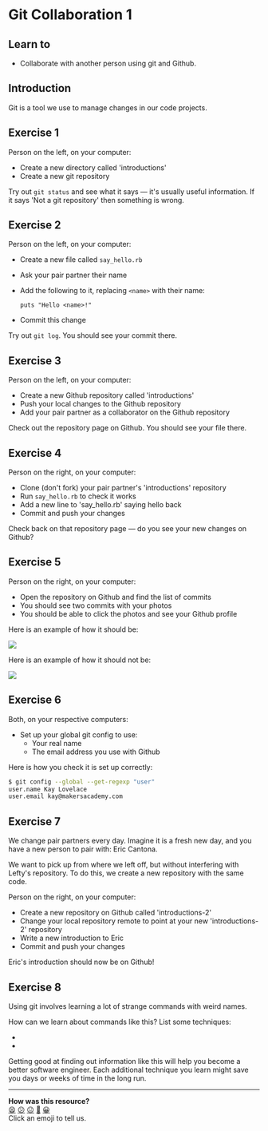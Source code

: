 Git Collaboration 1
===================

## Learn to

* Collaborate with another person using git and Github.

## Introduction

Git is a tool we use to manage changes in our code projects.

## Exercise 1

Person on the left, on your computer:

* Create a new directory called 'introductions'
* Create a new git repository

Try out `git status` and see what it says — it's usually useful information. If it says 'Not a git repository' then something is wrong.

## Exercise 2

Person on the left, on your computer:

* Create a new file called `say_hello.rb`
* Ask your pair partner their name
* Add the following to it, replacing `<name>` with their name:

  ```
  puts "Hello <name>!"
  ```

* Commit this change

Try out `git log`. You should see your commit there.

## Exercise 3

Person on the left, on your computer:

* Create a new Github repository called 'introductions'
* Push your local changes to the Github repository
* Add your pair partner as a collaborator on the Github repository

Check out the repository page on Github. You should see your file there.

## Exercise 4

Person on the right, on your computer:

* Clone (don't fork) your pair partner's 'introductions' repository
* Run `say_hello.rb` to check it works
* Add a new line to 'say_hello.rb' saying hello back
* Commit and push your changes

Check back on that repository page — do you see your new changes on Github?

## Exercise 5

Person on the right, on your computer:

* Open the repository on Github and find the list of commits
* You should see two commits with your photos
* You should be able to click the photos and see your Github profile

Here is an example of how it should be:

![](https://i.imgur.com/JHOmDyq.png)

Here is an example of how it should not be:

![](https://i.imgur.com/pEcjcI8.png)

## Exercise 6

Both, on your respective computers:

* Set up your global git config to use:
  * Your real name
  * The email address you use with Github

Here is how you check it is set up correctly:

```bash
$ git config --global --get-regexp "user"
user.name Kay Lovelace
user.email kay@makersacademy.com
```

## Exercise 7

We change pair partners every day. Imagine it is a fresh new day, and you have a new person to pair with: Eric Cantona.

We want to pick up from where we left off, but without interfering with Lefty's repository. To do this, we create a new repository with the same code.

Person on the right, on your computer:

* Create a new repository on Github called 'introductions-2'
* Change your local repository remote to point at your new 'introductions-2' repository
* Write a new introduction to Eric
* Commit and push your changes

Eric's introduction should now be on Github!

## Exercise 8

Using git involves learning a lot of strange commands with weird names.

How can we learn about commands like this? List some techniques:

*
*

Getting good at finding out information like this will help you become a better software engineer. Each additional technique you learn might save you days or weeks of time in the long run.

<!-- BEGIN GENERATED SECTION DO NOT EDIT -->

---

**How was this resource?**  
[😫](https://airtable.com/shrUJ3t7KLMqVRFKR?prefill_Repository=skills-workshops&prefill_File=practicals/git_collaboration.md&prefill_Sentiment=😫) [😕](https://airtable.com/shrUJ3t7KLMqVRFKR?prefill_Repository=skills-workshops&prefill_File=practicals/git_collaboration.md&prefill_Sentiment=😕) [😐](https://airtable.com/shrUJ3t7KLMqVRFKR?prefill_Repository=skills-workshops&prefill_File=practicals/git_collaboration.md&prefill_Sentiment=😐) [🙂](https://airtable.com/shrUJ3t7KLMqVRFKR?prefill_Repository=skills-workshops&prefill_File=practicals/git_collaboration.md&prefill_Sentiment=🙂) [😀](https://airtable.com/shrUJ3t7KLMqVRFKR?prefill_Repository=skills-workshops&prefill_File=practicals/git_collaboration.md&prefill_Sentiment=😀)  
Click an emoji to tell us.

<!-- END GENERATED SECTION DO NOT EDIT -->
